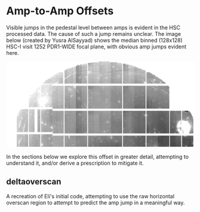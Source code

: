 # Amp-to-Amp Offsets

Visible jumps in the pedestal level between amps is evident in the HSC processed data. The cause of such a jump remains unclear. The image below (created by Yusra AlSayyad) shows the median binned (128x128) HSC-I visit 1252 PDR1-WIDE focal plane, with obvious amp jumps evident here.

![visit1252i](deltaoverscan/ref/v1252i128.png)

In the sections below we explore this offset in greater detail, attempting to understand it, and/or derive a prescription to mitigate it.

## deltaoverscan

A recreation of Eli's initial code, attempting to use the raw horizontal overscan region to attempt to predict the amp jump in a meaningful way. 


